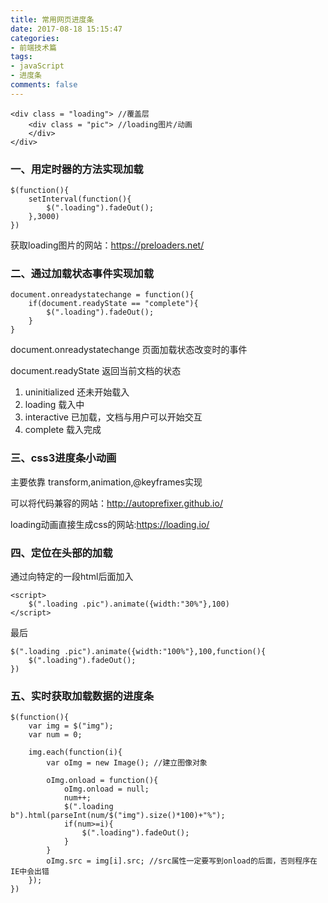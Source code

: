 ```yaml
---
title: 常用网页进度条
date: 2017-08-18 15:15:47
categories:
- 前端技术篇
tags:
- javaScript
- 进度条
comments: false
---
```


```
<div class = "loading"> //覆盖层
    <div class = "pic"> //loading图片/动画
    </div>
</div>
```

### 一、用定时器的方法实现加载

```
$(function(){
    setInterval(function(){
        $(".loading").fadeOut();
    },3000)
})
```

获取loading图片的网站：https://preloaders.net/

### 二、通过加载状态事件实现加载

```
document.onreadystatechange = function(){
    if(document.readyState == "complete"){
        $(".loading").fadeOut();
    }
}
```

document.onreadystatechange 页面加载状态改变时的事件

document.readyState 返回当前文档的状态

1. uninitialized 还未开始载入
1. loading 载入中
1. interactive 已加载，文档与用户可以开始交互
1. complete 载入完成

### 三、css3进度条小动画
主要依靠 transform,animation,@keyframes实现

可以将代码兼容的网站：http://autoprefixer.github.io/

loading动画直接生成css的网站:https://loading.io/

### 四、定位在头部的加载
通过向特定的一段html后面加入


```
<script>
    $(".loading .pic").animate({width:"30%"},100)
</script>
```

最后


```
$(".loading .pic").animate({width:"100%"},100,function(){
    $(".loading").fadeOut();
})
```

### 五、实时获取加载数据的进度条

```
$(function(){
    var img = $("img");
    var num = 0;

    img.each(function(i){
        var oImg = new Image(); //建立图像对象

        oImg.onload = function(){
            oImg.onload = null;
            num++;
            $(".loading b").html(parseInt(num/$("img").size()*100)+"%");
            if(num>=i){
                $(".loading").fadeOut();
            }
        }
        oImg.src = img[i].src; //src属性一定要写到onload的后面，否则程序在IE中会出错
    });
})
```

